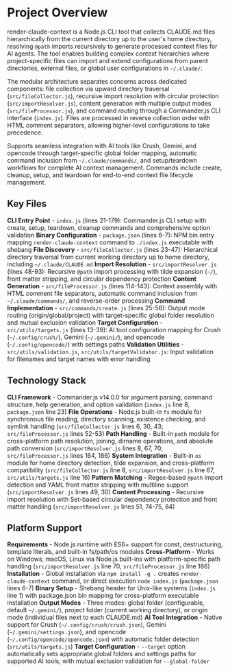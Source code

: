 <!-- Generated: 2025-07-21T19:27:18+02:00 -->

# Project Overview

render-claude-context is a Node.js CLI tool that collects CLAUDE.md files hierarchically from the current directory up to the user's home directory, resolving `@path` imports recursively to generate processed context files for AI agents. The tool enables building complex context hierarchies where project-specific files can import and extend configurations from parent directories, external files, or global user configurations in `~/.claude/`.

The modular architecture separates concerns across dedicated components: file collection via upward directory traversal (`src/fileCollector.js`), recursive import resolution with circular protection (`src/importResolver.js`), content generation with multiple output modes (`src/fileProcessor.js`), and command routing through a Commander.js CLI interface (`index.js`). Files are processed in reverse collection order with HTML comment separators, allowing higher-level configurations to take precedence.

Supports seamless integration with AI tools like Crush, Gemini, and opencode through target-specific global folder mapping, automatic command inclusion from `~/.claude/commands/`, and setup/teardown workflows for complete AI context management. Commands include create, cleanup, setup, and teardown for end-to-end context file lifecycle management.

## Key Files

**CLI Entry Point** - `index.js` (lines 21-179): Commander.js CLI setup with create, setup, teardown, cleanup commands and comprehensive option validation
**Binary Configuration** - `package.json` (lines 6-7): NPM bin entry mapping `render-claude-context` command to `./index.js` executable with shebang
**File Discovery** - `src/fileCollector.js` (lines 23-47): Hierarchical directory traversal from current working directory up to home directory, including `~/.claude/CLAUDE.md`
**Import Resolution** - `src/importResolver.js` (lines 48-93): Recursive `@path` import processing with tilde expansion (`~/`), front matter stripping, and circular dependency protection
**Content Generation** - `src/fileProcessor.js` (lines 114-143): Context assembly with HTML comment file separators, automatic command inclusion from `~/.claude/commands/`, and reverse-order processing
**Command Implementation** - `src/commands/create.js` (lines 25-56): Output mode routing (origin/global/project) with target-specific global folder resolution and mutual exclusion validation
**Target Configuration** - `src/utils/targets.js` (lines 13-39): AI tool configuration mapping for Crush (`~/.config/crush/`), Gemini (`~/.gemini/`), and opencode (`~/.config/opencode/`) with settings paths
**Validation Utilities** - `src/utils/validation.js`, `src/utils/targetValidator.js`: Input validation for filenames and target names with error handling

## Technology Stack

**CLI Framework** - Commander.js v14.0.0 for argument parsing, command structure, help generation, and option validation (`index.js` line 8, `package.json` line 23)
**File Operations** - Node.js built-in `fs` module for synchronous file reading, directory scanning, existence checking, and symlink handling (`src/fileCollector.js` lines 6, 30, 43; `src/fileProcessor.js` lines 52-53)
**Path Handling** - Built-in `path` module for cross-platform path resolution, joining, dirname operations, and absolute path conversion (`src/importResolver.js` lines 8, 67, 70; `src/fileProcessor.js` lines 164, 186)
**System Integration** - Built-in `os` module for home directory detection, tilde expansion, and cross-platform compatibility (`src/fileCollector.js` line 8, `src/importResolver.js` line 67, `src/utils/targets.js` line 16)
**Pattern Matching** - Regex-based `@path` import detection and YAML front matter stripping with multiline support (`src/importResolver.js` lines 49, 30)
**Content Processing** - Recursive import resolution with Set-based circular dependency protection and front matter handling (`src/importResolver.js` lines 51, 74-75, 84)

## Platform Support

**Requirements** - Node.js runtime with ES6+ support for const, destructuring, template literals, and built-in fs/path/os modules
**Cross-Platform** - Works on Windows, macOS, Linux via Node.js built-ins with platform-specific path handling (`src/importResolver.js` line 70, `src/fileProcessor.js` line 186)
**Installation** - Global installation via `npm install -g .` creates `render-claude-context` command, or direct execution `node index.js` (`package.json` lines 6-7)
**Binary Setup** - Shebang header for Unix-like systems (`index.js` line 1) with package.json bin mapping for cross-platform executable installation
**Output Modes** - Three modes: global folder (configurable, default `~/.gemini/`), project folder (current working directory), or origin mode (individual files next to each CLAUDE.md)
**AI Tool Integration** - Native support for Crush (`~/.config/crush/crush.json`), Gemini (`~/.gemini/settings.json`), and opencode (`~/.config/opencode/opencode.json`) with automatic folder detection (`src/utils/targets.js`)
**Target Configuration** - `--target` option automatically sets appropriate global folders and settings paths for supported AI tools, with mutual exclusion validation for `--global-folder`
